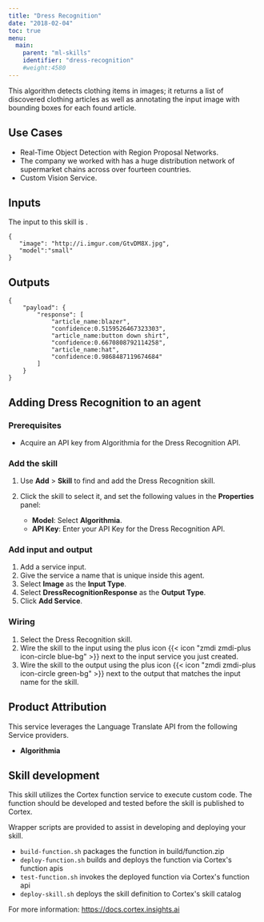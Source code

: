 ```yaml
---
title: "Dress Recognition"
date: "2018-02-04"
toc: true
menu:
  main:
    parent: "ml-skills"
    identifier: "dress-recognition"
    #weight:4580
---
```

This algorithm detects clothing items in images; it returns a list of discovered clothing articles as well as
annotating the input image with bounding boxes for each found article.

## Use Cases
- Real-Time Object Detection with Region Proposal Networks.
- The company we worked with has a huge distribution network of supermarket chains across over fourteen countries.
- Custom Vision Service.

## Inputs
The input to this skill is .
```
{  
   "image": "http://i.imgur.com/GtvDM8X.jpg",
   "model":"small"
}
```

## Outputs  
```
{
    "payload": {
        "response": [
            "article_name:blazer",
            "confidence:0.5159526467323303",
            "article_name:button down shirt",
            "confidence:0.6670808792114258",
            "article_name:hat",
            "confidence:0.9868487119674684"
        ]
    }
}
```

## Adding Dress Recognition to an agent
### Prerequisites
* Acquire an API key from Algorithmia for the Dress Recognition API.

### Add the skill
1. Use **Add** > **Skill** to find and add the Dress Recognition skill.
2. Click the skill to select it, and set the following values in the **Properties** panel:
 
    * **Model**: Select **Algorithmia**.
    * **API Key**: Enter your API Key for the Dress Recognition API.

### Add input and output
1. Add a service input.
1. Give the service a name that is unique inside this agent.
1. Select **Image** as the **Input Type**.
1. Select **DressRecognitionResponse** as the **Output Type**.
1. Click **Add Service**.

### Wiring
1. Select the Dress Recognition  skill.
2. Wire the skill to the input using the plus icon {{< icon "zmdi zmdi-plus icon-circle blue-bg" >}} next to the input service you just created.
3. Wire the skill to the output using the plus icon {{< icon "zmdi zmdi-plus icon-circle green-bg" >}} next to the output that matches the input name for the skill.

## Product Attribution
This service leverages the Language Translate API from the following Service providers.

* **Algorithmia**

## Skill development
This skill utilizes the Cortex function service to execute custom code.
The function should be developed and tested before the skill is published to Cortex.
  
Wrapper scripts are provided to assist in developing and deploying your skill.
* `build-function.sh` packages the function in build/function.zip
* `deploy-function.sh` builds and deploys the function via Cortex's function apis
* `test-function.sh` invokes the deployed function via Cortex's function api
* `deploy-skill.sh` deploys the skill definition to Cortex's skill catalog

For more information: https://docs.cortex.insights.ai
